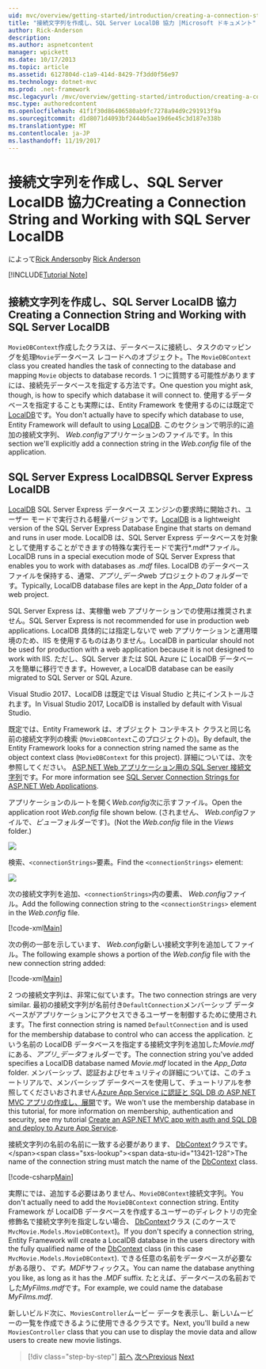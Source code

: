 ```yaml
---
uid: mvc/overview/getting-started/introduction/creating-a-connection-string
title: "接続文字列を作成し、SQL Server LocalDB 協力 |Microsoft ドキュメント"
author: Rick-Anderson
description: 
ms.author: aspnetcontent
manager: wpickett
ms.date: 10/17/2013
ms.topic: article
ms.assetid: 6127804d-c1a9-414d-8429-7f3dd0f56e97
ms.technology: dotnet-mvc
ms.prod: .net-framework
msc.legacyurl: /mvc/overview/getting-started/introduction/creating-a-connection-string
msc.type: authoredcontent
ms.openlocfilehash: 41f1f30d86406580ab9fc7278a94d9c291913f9a
ms.sourcegitcommit: d1d8071d4093bf2444b5ae19d6e45c3d187e338b
ms.translationtype: MT
ms.contentlocale: ja-JP
ms.lasthandoff: 11/19/2017
---
```

<a name="creating-a-connection-string-and-working-with-sql-server-localdb"></a><span data-ttu-id="13421-102">接続文字列を作成し、SQL Server LocalDB 協力</span><span class="sxs-lookup"><span data-stu-id="13421-102">Creating a Connection String and Working with SQL Server LocalDB</span></span>
====================
<span data-ttu-id="13421-103">によって[Rick Anderson](https://github.com/Rick-Anderson)</span><span class="sxs-lookup"><span data-stu-id="13421-103">by [Rick Anderson](https://github.com/Rick-Anderson)</span></span>

[!INCLUDE[Tutorial Note](sample/code-location.md)]

## <a name="creating-a-connection-string-and-working-with-sql-server-localdb"></a><span data-ttu-id="13421-104">接続文字列を作成し、SQL Server LocalDB 協力</span><span class="sxs-lookup"><span data-stu-id="13421-104">Creating a Connection String and Working with SQL Server LocalDB</span></span>

<span data-ttu-id="13421-105">`MovieDBContext`作成したクラスは、データベースに接続し、タスクのマッピングを処理`Movie`データベース レコードへのオブジェクト。</span><span class="sxs-lookup"><span data-stu-id="13421-105">The `MovieDBContext` class you created handles the task of connecting to the database and mapping `Movie` objects to database records.</span></span> <span data-ttu-id="13421-106">1 つに質問する可能性がありますには、接続先データベースを指定する方法です。</span><span class="sxs-lookup"><span data-stu-id="13421-106">One question you might ask, though, is how to specify which database it will connect to.</span></span> <span data-ttu-id="13421-107">使用するデータベースを指定することも実際には、Entity Framework を使用するのには既定で[LocalDB](https://docs.microsoft.com/sql/database-engine/configure-windows/sql-server-2016-express-localdb)です。</span><span class="sxs-lookup"><span data-stu-id="13421-107">You don't actually have to specify which database to use, Entity Framework will default to using [LocalDB](https://docs.microsoft.com/sql/database-engine/configure-windows/sql-server-2016-express-localdb).</span></span> <span data-ttu-id="13421-108">このセクションで明示的に追加の接続文字列、 *Web.config*アプリケーションのファイルです。</span><span class="sxs-lookup"><span data-stu-id="13421-108">In this section we'll explicitly add a connection string in the *Web.config* file of the application.</span></span>

## <a name="sql-server-express-localdb"></a><span data-ttu-id="13421-109">SQL Server Express LocalDB</span><span class="sxs-lookup"><span data-stu-id="13421-109">SQL Server Express LocalDB</span></span>

<span data-ttu-id="13421-110">[LocalDB](https://docs.microsoft.com/sql/database-engine/configure-windows/sql-server-2016-express-localdb) SQL Server Express データベース エンジンの要求時に開始され、ユーザー モードで実行される軽量バージョンです。</span><span class="sxs-lookup"><span data-stu-id="13421-110">[LocalDB](https://docs.microsoft.com/sql/database-engine/configure-windows/sql-server-2016-express-localdb) is a lightweight version of the SQL Server Express Database Engine that starts on demand and runs in user mode.</span></span> <span data-ttu-id="13421-111">LocalDB は、SQL Server Express データベースを対象として使用することができますの特殊な実行モードで実行*.mdf*ファイル。</span><span class="sxs-lookup"><span data-stu-id="13421-111">LocalDB runs in a special execution mode of SQL Server Express that enables you to work with databases as *.mdf* files.</span></span> <span data-ttu-id="13421-112">LocalDB のデータベース ファイルを保持する、通常、*アプリ\_データ*web プロジェクトのフォルダーです。</span><span class="sxs-lookup"><span data-stu-id="13421-112">Typically, LocalDB database files are kept in the *App\_Data* folder of a web project.</span></span>

<span data-ttu-id="13421-113">SQL Server Express は、実稼働 web アプリケーションでの使用は推奨されません。</span><span class="sxs-lookup"><span data-stu-id="13421-113">SQL Server Express is not recommended for use in production web applications.</span></span> <span data-ttu-id="13421-114">LocalDB 具体的には指定しないで web アプリケーションと運用環境のため、IIS を使用するものはありません。</span><span class="sxs-lookup"><span data-stu-id="13421-114">LocalDB in particular should not be used for production with a web application because it is not designed to work with IIS.</span></span> <span data-ttu-id="13421-115">ただし、SQL Server または SQL Azure に LocalDB データベースを簡単に移行できます。</span><span class="sxs-lookup"><span data-stu-id="13421-115">However, a LocalDB database can be easily migrated to SQL Server or SQL Azure.</span></span>

<span data-ttu-id="13421-116">Visual Studio 2017、LocalDB は既定では Visual Studio と共にインストールされます。</span><span class="sxs-lookup"><span data-stu-id="13421-116">In Visual Studio 2017, LocalDB is installed by default with Visual Studio.</span></span>

<span data-ttu-id="13421-117">既定では、Entity Framework は、オブジェクト コンテキスト クラスと同じ名前の接続文字列の検索 (`MovieDBContext`このプロジェクトの)。</span><span class="sxs-lookup"><span data-stu-id="13421-117">By default, the Entity Framework looks for a connection string named the same as the object context class (`MovieDBContext` for this project).</span></span> <span data-ttu-id="13421-118">詳細については、次を参照してください。 [ASP.NET Web アプリケーション用の SQL Server 接続文字列](https://msdn.microsoft.com/en-us/library/jj653752.aspx)です。</span><span class="sxs-lookup"><span data-stu-id="13421-118">For more information see [SQL Server Connection Strings for ASP.NET Web Applications](https://msdn.microsoft.com/en-us/library/jj653752.aspx).</span></span>

<span data-ttu-id="13421-119">アプリケーションのルートを開く*Web.config*次に示すファイル。</span><span class="sxs-lookup"><span data-stu-id="13421-119">Open the application root *Web.config* file shown below.</span></span> <span data-ttu-id="13421-120">(されません、 *Web.config*ファイルで、*ビュー*フォルダーです)。</span><span class="sxs-lookup"><span data-stu-id="13421-120">(Not the *Web.config* file in the *Views* folder.)</span></span>

![](creating-a-connection-string/_static/image1.png)

<span data-ttu-id="13421-121">検索、`<connectionStrings>`要素。</span><span class="sxs-lookup"><span data-stu-id="13421-121">Find the `<connectionStrings>` element:</span></span>

![](creating-a-connection-string/_static/image2.png)

<span data-ttu-id="13421-122">次の接続文字列を追加、`<connectionStrings>`内の要素、 *Web.config*ファイル。</span><span class="sxs-lookup"><span data-stu-id="13421-122">Add the following connection string to the `<connectionStrings>` element in the *Web.config* file.</span></span>

[!code-xml[Main](creating-a-connection-string/samples/sample1.xml)]

<span data-ttu-id="13421-123">次の例の一部を示しています、 *Web.config*新しい接続文字列を追加してファイル。</span><span class="sxs-lookup"><span data-stu-id="13421-123">The following example shows a portion of the *Web.config* file with the new connection string added:</span></span>

[!code-xml[Main](creating-a-connection-string/samples/sample2.xml)]

<span data-ttu-id="13421-124">2 つの接続文字列は、非常に似ています。</span><span class="sxs-lookup"><span data-stu-id="13421-124">The two connection strings are very similar.</span></span> <span data-ttu-id="13421-125">最初の接続文字列が名前付き`DefaultConnection`メンバーシップ データベースがアプリケーションにアクセスできるユーザーを制御するために使用されます。</span><span class="sxs-lookup"><span data-stu-id="13421-125">The first connection string is named `DefaultConnection` and is used for the membership database to control who can access the application.</span></span> <span data-ttu-id="13421-126">という名前の LocalDB データベースを指定する接続文字列を追加した*Movie.mdf*にある、*アプリ\_データ*フォルダーです。</span><span class="sxs-lookup"><span data-stu-id="13421-126">The connection string you've added specifies a LocalDB database named *Movie.mdf* located in the *App\_Data* folder.</span></span> <span data-ttu-id="13421-127">メンバーシップ、認証およびセキュリティの詳細については、このチュートリアルで、メンバーシップ データベースを使用して、チュートリアルを参照してくださいおされません[Azure App Service に認証と SQL DB の ASP.NET MVC アプリの作成し、展開](https://docs.microsoft.com/aspnet/core/security/authorization/secure-data)です。</span><span class="sxs-lookup"><span data-stu-id="13421-127">We won't use the membership database in this tutorial, for more information on membership, authentication and security, see my tutorial [Create an ASP.NET MVC app with auth and SQL DB and deploy to Azure App Service](https://docs.microsoft.com/aspnet/core/security/authorization/secure-data).</span></span>

<span data-ttu-id="13421-128">接続文字列の名前の名前に一致する必要があります、 [DbContext](https://msdn.microsoft.com/en-us/library/system.data.entity.dbcontext(v=vs.103).aspx)クラスです。</span><span class="sxs-lookup"><span data-stu-id="13421-128">The name of the connection string must match the name of the [DbContext](https://msdn.microsoft.com/en-us/library/system.data.entity.dbcontext(v=vs.103).aspx) class.</span></span>

[!code-csharp[Main](creating-a-connection-string/samples/sample3.cs?highlight=15)]

<span data-ttu-id="13421-129">実際にでは、追加する必要はありません、`MovieDBContext`接続文字列。</span><span class="sxs-lookup"><span data-stu-id="13421-129">You don't actually need to add the `MovieDBContext` connection string.</span></span> <span data-ttu-id="13421-130">Entity Framework が LocalDB データベースを作成するユーザーのディレクトリの完全修飾名で接続文字列を指定しない場合、 [DbContext](https://msdn.microsoft.com/en-us/library/system.data.entity.dbcontext(v=vs.103).aspx)クラス (このケースで`MvcMovie.Models.MovieDBContext`)。</span><span class="sxs-lookup"><span data-stu-id="13421-130">If you don't specify a connection string, Entity Framework will create a LocalDB database in the users directory with the fully qualified name of the [DbContext](https://msdn.microsoft.com/en-us/library/system.data.entity.dbcontext(v=vs.103).aspx) class (in this case `MvcMovie.Models.MovieDBContext`).</span></span> <span data-ttu-id="13421-131">できる任意の名前をデータベースが必要ながある限り、*です。MDF*サフィックス。</span><span class="sxs-lookup"><span data-stu-id="13421-131">You can name the database anything you like, as long as it has the *.MDF* suffix.</span></span> <span data-ttu-id="13421-132">たとえば、データベースの名前おでした*MyFilms.mdf*です。</span><span class="sxs-lookup"><span data-stu-id="13421-132">For example, we could name the database *MyFilms.mdf*.</span></span>

<span data-ttu-id="13421-133">新しいビルド次に、`MoviesController`ムービー データを表示し、新しいムービーの一覧を作成できるように使用できるクラスです。</span><span class="sxs-lookup"><span data-stu-id="13421-133">Next, you'll build a new `MoviesController` class that you can use to display the movie data and allow users to create new movie listings.</span></span>

>[!div class="step-by-step"]
<span data-ttu-id="13421-134">[前へ](adding-a-model.md)
[次へ](accessing-your-models-data-from-a-controller.md)</span><span class="sxs-lookup"><span data-stu-id="13421-134">[Previous](adding-a-model.md)
[Next](accessing-your-models-data-from-a-controller.md)</span></span>
